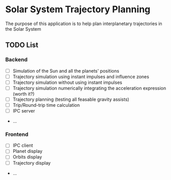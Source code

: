 # Solar System Trajectory Planning
The purpose of this application is to help plan interplanetary trajectories in the Solar System

## TODO List
### Backend
- [ ] Simulation of the Sun and all the planets' positions
- [ ] Trajectory simulation using instant impulses and influence zones
- [ ] Trajectory simulation without using instant impulses
- [ ] Trajectory simulation numerically integrating the acceleration expression (worth it?)
- [ ] Trajectory planning (testing all feasable gravity assists)
- [ ] Trip/Round-trip time calculation
- [ ] IPC server
- ...

### Frontend
- [ ] IPC client
- [ ] Planet display
- [ ] Orbits display
- [ ] Trajectory display
- ...